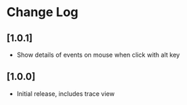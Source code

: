 # Change Log

## [1.0.1]
- Show details of events on mouse when click with alt key

## [1.0.0]
- Initial release, includes trace view
